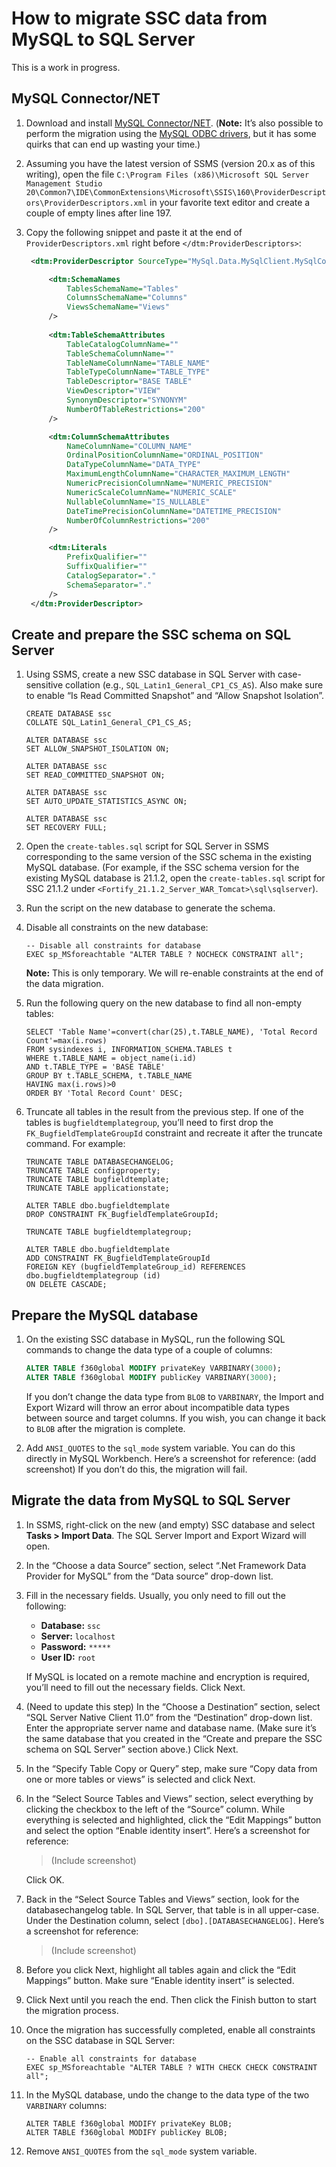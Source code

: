 # How to migrate SSC data from MySQL to SQL Server
This is a work in progress.

## MySQL Connector/NET
1. Download and install [MySQL Connector/NET](https://dev.mysql.com/downloads/connector/net/).
(**Note:** It’s also possible to perform the migration using the [MySQL ODBC drivers](https://dev.mysql.com/downloads/connector/odbc/), but it has some quirks that can end up wasting your time.)

2. Assuming you have the latest version of SSMS (version 20.x as of this writing), open the file `C:\Program Files (x86)\Microsoft SQL Server Management Studio 20\Common7\IDE\CommonExtensions\Microsoft\SSIS\160\ProviderDescriptors\ProviderDescriptors.xml` in your favorite text editor and create a couple of empty lines after line 197.

3. Copy the following snippet and paste it at the end of `ProviderDescriptors.xml` right before `</dtm:ProviderDescriptors>`:
   ```xml
    <dtm:ProviderDescriptor SourceType="MySql.Data.MySqlClient.MySqlConnection">

        <dtm:SchemaNames
            TablesSchemaName="Tables"
            ColumnsSchemaName="Columns"
            ViewsSchemaName="Views"
        />
        
        <dtm:TableSchemaAttributes
            TableCatalogColumnName=""
            TableSchemaColumnName=""
            TableNameColumnName="TABLE_NAME"
            TableTypeColumnName="TABLE_TYPE"
            TableDescriptor="BASE TABLE"
            ViewDescriptor="VIEW"
            SynonymDescriptor="SYNONYM"
            NumberOfTableRestrictions="200"
        />

        <dtm:ColumnSchemaAttributes
            NameColumnName="COLUMN_NAME"
            OrdinalPositionColumnName="ORDINAL_POSITION"
            DataTypeColumnName="DATA_TYPE"
            MaximumLengthColumnName="CHARACTER_MAXIMUM_LENGTH"
            NumericPrecisionColumnName="NUMERIC_PRECISION"
            NumericScaleColumnName="NUMERIC_SCALE"
            NullableColumnName="IS_NULLABLE"
            DateTimePrecisionColumnName="DATETIME_PRECISION"
            NumberOfColumnRestrictions="200"
        />

        <dtm:Literals
            PrefixQualifier=""
            SuffixQualifier=""
            CatalogSeparator="."
            SchemaSeparator="."
        />
    </dtm:ProviderDescriptor>
   ```

## Create and prepare the SSC schema on SQL Server
1. Using SSMS, create a new SSC database in SQL Server with case-sensitive collation (e.g., `SQL_Latin1_General_CP1_CS_AS`). Also make sure to enable “Is Read Committed Snapshot” and “Allow Snapshot Isolation”.
   ```tsql
   CREATE DATABASE ssc
   COLLATE SQL_Latin1_General_CP1_CS_AS;

   ALTER DATABASE ssc
   SET ALLOW_SNAPSHOT_ISOLATION ON;

   ALTER DATABASE ssc
   SET READ_COMMITTED_SNAPSHOT ON;

   ALTER DATABASE ssc
   SET AUTO_UPDATE_STATISTICS_ASYNC ON;

   ALTER DATABASE ssc
   SET RECOVERY FULL;
   ```
2. Open the `create-tables.sql` script for SQL Server in SSMS corresponding to the same version of the SSC schema in the existing MySQL database. (For example, if the SSC schema version for the existing MySQL database is 21.1.2, open the `create-tables.sql` script for SSC 21.1.2 under `<Fortify_21.1.2_Server_WAR_Tomcat>\sql\sqlserver`).

3. Run the script on the new database to generate the schema.

4. Disable all constraints on the new database:
   ```tsql
   -- Disable all constraints for database
   EXEC sp_MSforeachtable "ALTER TABLE ? NOCHECK CONSTRAINT all";
   ```
   **Note:** This is only temporary. We will re-enable constraints at the end of the data migration.

5. Run the following query on the new database to find all non-empty tables:
   ```tsql
   SELECT 'Table Name'=convert(char(25),t.TABLE_NAME), 'Total Record Count'=max(i.rows)
   FROM sysindexes i, INFORMATION_SCHEMA.TABLES t
   WHERE t.TABLE_NAME = object_name(i.id)
   AND t.TABLE_TYPE = 'BASE TABLE'
   GROUP BY t.TABLE_SCHEMA, t.TABLE_NAME
   HAVING max(i.rows)>0
   ORDER BY 'Total Record Count' DESC;
   ```
6. Truncate all tables in the result from the previous step. If one of the tables is `bugfieldtemplategroup`, you’ll need to first drop the `FK_BugfieldTemplateGroupId` constraint and recreate it after the truncate command. For example:
   ```tsql
   TRUNCATE TABLE DATABASECHANGELOG;
   TRUNCATE TABLE configproperty;
   TRUNCATE TABLE bugfieldtemplate;
   TRUNCATE TABLE applicationstate;
   
   ALTER TABLE dbo.bugfieldtemplate
   DROP CONSTRAINT FK_BugfieldTemplateGroupId;
   
   TRUNCATE TABLE bugfieldtemplategroup;

   ALTER TABLE dbo.bugfieldtemplate
   ADD CONSTRAINT FK_BugfieldTemplateGroupId
   FOREIGN KEY (bugfieldTemplateGroup_id) REFERENCES dbo.bugfieldtemplategroup (id)
   ON DELETE CASCADE;
   ```
## Prepare the MySQL database
1. On the existing SSC database in MySQL, run the following SQL commands to change the data type of a couple of columns:
   ```sql
   ALTER TABLE f360global MODIFY privateKey VARBINARY(3000);
   ALTER TABLE f360global MODIFY publicKey VARBINARY(3000);
   ```
   If you don’t change the data type from `BLOB` to `VARBINARY`, the Import and Export Wizard will throw an error about incompatible data types between source and target columns. If you wish, you can change it back to `BLOB` after the migration is complete.

2. Add `ANSI_QUOTES` to the `sql_mode` system variable. You can do this directly in MySQL Workbench. Here’s a screenshot for reference:
   (add screenshot)
   If you don’t do this, the migration will fail.

## Migrate the data from MySQL to SQL Server
1. In SSMS, right-click on the new (and empty) SSC database and select **Tasks > Import Data**. The SQL Server Import and Export Wizard will open.

2. In the “Choose a data Source” section, select “.Net Framework Data Provider for MySQL” from the “Data source” drop-down list.

3. Fill in the necessary fields. Usually, you only need to fill out the following:
   - **Database:** `ssc`
   - **Server:** `localhost`
   - **Password:** `*****`
   - **User ID:** `root`
  
   If MySQL is located on a remote machine and encryption is required, you’ll need to fill out the necessary fields. Click Next.

4. (Need to update this step) In the “Choose a Destination” section, select “SQL Server Native Client 11.0” from the “Destination” drop-down list. Enter the appropriate server name and database name. (Make sure it’s the same database that you created in the “Create and prepare the SSC schema on SQL Server” section above.) Click Next.

5. In the “Specify Table Copy or Query” step, make sure “Copy data from one or more tables or views” is selected and click Next.

6. In the “Select Source Tables and Views” section, select everything by clicking the checkbox to the left of the “Source” column. While everything is selected and highlighted, click the “Edit Mappings” button and select the option “Enable identity insert”. Here’s a screenshot for reference:
   > (Include screenshot)

   Click OK.

7. Back in the “Select Source Tables and Views” section, look for the databasechangelog table. In SQL Server, that table is in all upper-case. Under the Destination column, select `[dbo].[DATABASECHANGELOG]`. Here’s a screenshot for reference:
   > (Include screenshot)

8. Before you click Next, highlight all tables again and click the “Edit Mappings” button. Make sure “Enable identity insert” is selected.

9. Click Next until you reach the end. Then click the Finish button to start the migration process.

10. Once the migration has successfully completed, enable all constraints on the SSC database in SQL Server:
    ```tsql
    -- Enable all constraints for database
    EXEC sp_MSforeachtable "ALTER TABLE ? WITH CHECK CHECK CONSTRAINT all";
    ```

11. In the MySQL database, undo the change to the data type of the two `VARBINARY` columns:
    ```tsql
    ALTER TABLE f360global MODIFY privateKey BLOB;
    ALTER TABLE f360global MODIFY publicKey BLOB;
    ```
12. Remove `ANSI_QUOTES` from the `sql_mode` system variable.
